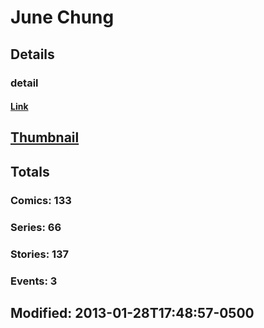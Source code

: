 # June  Chung 
## Details
### detail
#### [Link](http://marvel.com/comics/creators/529/june_chung?utm_campaign=apiRef&utm_source=225578a89fc76f3d20fbffda5d17a88d)
## [Thumbnail](http://i.annihil.us/u/prod/marvel/i/mg/4/00/4bb7c83674872.jpg)
## Totals
### Comics: 133
### Series: 66
### Stories: 137
### Events: 3
## Modified: 2013-01-28T17:48:57-0500